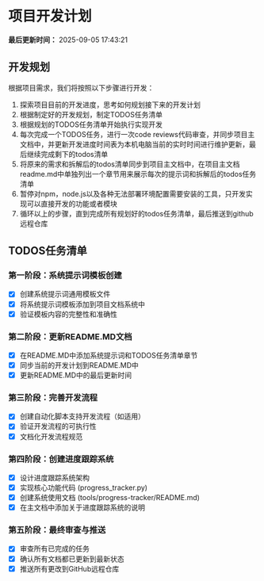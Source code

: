 # 项目开发计划

**最后更新时间：** 2025-09-05 17:43:21

## 开发规划

根据项目需求，我们将按照以下步骤进行开发：

1. 探索项目目前的开发进度，思考如何规划接下来的开发计划
2. 根据制定好的开发规划，制定TODOS任务清单
3. 根据规划的TODOS任务清单开始执行实现开发
4. 每次完成一个TODOS任务，进行一次code reviews代码审查，并同步项目主文档中，并更新开发进度时间表为本机电脑当前的实时时间进行维护更新，最后继续完成剩下的todos清单
5. 将原来的需求和拆解后的todos清单同步到项目主文档中，在项目主文档readme.md中单独列出一个章节用来展示每次的提示词和拆解后的todos任务清单
6. 暂停对npm，node.js以及各种无法部署环境配置需要安装的工具，只开发实现可以直接开发的功能或者模块
7. 循环以上的步骤，直到完成所有规划好的todos任务清单，最后推送到github远程仓库

## TODOS任务清单

### 第一阶段：系统提示词模板创建

- [x] 创建系统提示词通用模板文件
- [x] 将系统提示词模板添加到项目文档系统中
- [x] 验证模板内容的完整性和准确性

### 第二阶段：更新README.MD文档

- [x] 在README.MD中添加系统提示词和TODOS任务清单章节
- [x] 同步当前的开发计划到README.MD中
- [x] 更新README.MD中的最后更新时间

### 第三阶段：完善开发流程

- [x] 创建自动化脚本支持开发流程（如适用）
- [x] 验证开发流程的可执行性
- [x] 文档化开发流程规范

### 第四阶段：创建进度跟踪系统

- [x] 设计进度跟踪系统架构
- [x] 实现核心功能代码 (progress_tracker.py)
- [x] 创建系统使用文档 (tools/progress-tracker/README.md)
- [x] 在主文档中添加关于进度跟踪系统的说明

### 第五阶段：最终审查与推送

- [x] 审查所有已完成的任务
- [x] 确认所有文档都已更新到最新状态
- [x] 推送所有更改到GitHub远程仓库